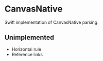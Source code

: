 # CanvasNative

Swift implementation of CanvasNative parsing.

## Unimplemented

* Horizontal rule
* Reference links
